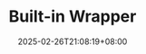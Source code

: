 ---
weight: 301
title: "Built-in Wrapper"
description: ""
icon: "article"
date: "2025-02-26T21:08:19+08:00"
lastmod: "2025-02-26T21:08:19+08:00"
draft: true
toc: true
---